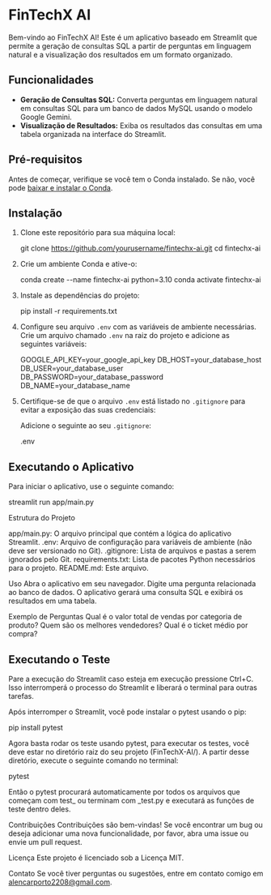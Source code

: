 # FinTechX AI

Bem-vindo ao FinTechX AI! Este é um aplicativo baseado em Streamlit que permite a geração de consultas SQL a partir de perguntas em linguagem natural e a visualização dos resultados em um formato organizado.

## Funcionalidades

- **Geração de Consultas SQL:** Converta perguntas em linguagem natural em consultas SQL para um banco de dados MySQL usando o modelo Google Gemini.
- **Visualização de Resultados:** Exiba os resultados das consultas em uma tabela organizada na interface do Streamlit.

## Pré-requisitos

Antes de começar, verifique se você tem o Conda instalado. Se não, você pode [baixar e instalar o Conda](https://docs.conda.io/en/latest/miniconda.html).

## Instalação

1. Clone este repositório para sua máquina local:
    
    git clone https://github.com/yourusername/fintechx-ai.git
    cd fintechx-ai
    

2. Crie um ambiente Conda e ative-o:
    
    conda create --name fintechx-ai python=3.10
    conda activate fintechx-ai
    

3. Instale as dependências do projeto:
    
    pip install -r requirements.txt
    

4. Configure seu arquivo `.env` com as variáveis de ambiente necessárias. Crie um arquivo chamado `.env` na raiz do projeto e adicione as seguintes variáveis:
   
    GOOGLE_API_KEY=your_google_api_key
    DB_HOST=your_database_host
    DB_USER=your_database_user
    DB_PASSWORD=your_database_password
    DB_NAME=your_database_name
    

5. Certifique-se de que o arquivo `.env` está listado no `.gitignore` para evitar a exposição das suas credenciais:

    Adicione o seguinte ao seu `.gitignore`:
    
    .env
    

## Executando o Aplicativo

Para iniciar o aplicativo, use o seguinte comando:

streamlit run app/main.py

Estrutura do Projeto

app/main.py: O arquivo principal que contém a lógica do aplicativo Streamlit.
.env: Arquivo de configuração para variáveis de ambiente (não deve ser versionado no Git).
.gitignore: Lista de arquivos e pastas a serem ignorados pelo Git.
requirements.txt: Lista de pacotes Python necessários para o projeto.
README.md: Este arquivo.

Uso
Abra o aplicativo em seu navegador.
Digite uma pergunta relacionada ao banco de dados.
O aplicativo gerará uma consulta SQL e exibirá os resultados em uma tabela.

Exemplo de Perguntas
Qual é o valor total de vendas por categoria de produto?
Quem são os melhores vendedores?
Qual é o ticket médio por compra?

## Executando o Teste

Pare a execução do Streamlit caso esteja em execução pressione Ctrl+C. Isso interromperá o processo do Streamlit e liberará o terminal para outras tarefas.

Após interromper o Streamlit, você pode instalar o pytest usando o pip:

pip install pytest

Agora basta rodar os teste usando pytest, para executar os testes, você deve estar no diretório raiz do seu projeto (FinTechX-AI/). A partir desse diretório, execute o seguinte comando no terminal:

pytest

Então o pytest procurará automaticamente por todos os arquivos que começam com test_ ou terminam com _test.py e executará as funções de teste dentro deles.

Contribuições
Contribuições são bem-vindas! Se você encontrar um bug ou deseja adicionar uma nova funcionalidade, por favor, abra uma issue ou envie um pull request.

Licença
Este projeto é licenciado sob a Licença MIT.

Contato
Se você tiver perguntas ou sugestões, entre em contato comigo em alencarporto2208@gmail.com.